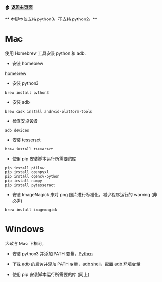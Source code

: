 :house: **[返回主页面](https://github.com/airbirdx/fgo-auto-run)**

** 本脚本仅支持 python3，不支持 python2。**

# Mac

使用 Homebrew 工具安装 python 和 adb.

* 安装 homebrew


[homebrew](https://brew.sh/)

* 安装 python3

```
brew install python3
```

* 安装 adb

```
brew cask install android-platform-tools
```

* 检查安卓设备

```
adb devices
```

* 安装 tesseract

```
brew install tesseract
```

* 使用 pip 安装脚本运行所需要的库

```
pip install pillow
pip install openpyxl
pip install opencv-python
pip install numpy
pip install pytesseract
```

* 安装 ImageMagick 来对 png 图片进行标准化，减少程序运行的 warning (非必需)

```
brew install imagemagick
```

#  Windows

大致与 Mac 下相同。

* 安装 python3 并添加 PATH 变量，[Python](https://www.python.org/)
* 下载 adb 的服务并添加 PATH 变量，[adb shell](http://adbshell.com/downloads)，[配置 adb 环境变量](https://www.cnblogs.com/cnwutianhao/p/6557571.html)

* 使用 pip 安装脚本运行所需要的库 (同上)
